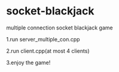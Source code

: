 # socket-blackjack
multiple connection socket blackjack game



1.run server_multiple_con.cpp

2.run client.cpp(at most 4 clients)

3.enjoy the game!
